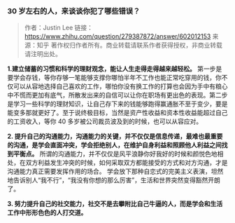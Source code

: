 ### 30 岁左右的人，来谈谈你犯了哪些错误？

> 作者：Justin Lee
> 链接：https://www.zhihu.com/question/279387872/answer/602012153
> 来源：知乎
> 著作权归作者所有。商业转载请联系作者获得授权，非商业转载请注明出处。

**1.建立储蓄的习惯和科学的理财观念，能让人生走得走得越来越轻松。** 第一步是要学会存钱，等你存够一笔能够支撑你哪怕半年不工作也能正常吃穿用的钱，你不仅可以从容地选择自己喜欢的工作，哪怕你没有换工作的打算也会因为手中有粮心中不慌而更加有底气，所散发出来的自信可以让你在职场有更出色的表现。第二步是学习一些科学的理财知识，让自己存下来的钱能够跑得赢通胀不至于变少，要是能变多那就更好了。至于说终极目标，当然是资产性收益和资本性收益能超过自己的工资收入，等你 40 多岁被公司裁员波及到的时候，也可以从容应对。

**2. 提升自己的沟通能力，沟通能力的关键，并不仅仅是信息传递，最难也最重要的沟通，是学会直面冲突，学会拒绝别人，在维护自身利益和照顾他人利益之间找到平衡点。** 所谓的沟通能力，并不仅仅是风平浪静你好我好的时候和颜悦色地相处，在双方利益发生冲突的时候，如何采取双方都能接受的方式和对方沟通，才是沟通能力真正需要发挥作用的场合。
学会放下那种自恋式的完美主义表演，坦然地告诉别人“我不行”，“我没有你想的那么厉害”，生活和世界突然变得豁然开朗了。

**3. 努力提升自己的社交能力，社交不是去攀附比自己牛逼的人，而是学会和生活工作中形形色色的人打交道。**
